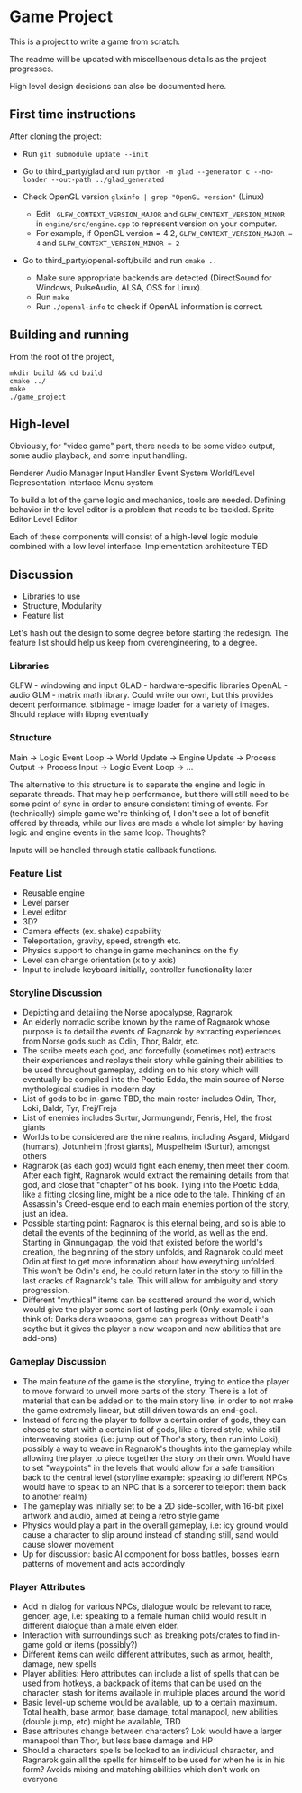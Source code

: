 # Game Project

This is a project to write a game from scratch.

The readme will be updated with miscellaenous details as the project progresses.

High level design decisions can also be documented here.

## First time instructions
After cloning the project:

* Run `git submodule update --init`

* Go to third_party/glad and run `python -m glad --generator c --no-loader --out-path ../glad_generated`

* Check OpenGL version `glxinfo | grep "OpenGL version"` (Linux)
    * Edit ` GLFW_CONTEXT_VERSION_MAJOR` and `GLFW_CONTEXT_VERSION_MINOR` in `engine/src/engine.cpp` to represent version on your computer.
    * For example, if OpenGL version = 4.2, `GLFW_CONTEXT_VERSION_MAJOR = 4` and `GLFW_CONTEXT_VERSION_MINOR = 2`

* Go to third_party/openal-soft/build and run `cmake ..`
    * Make sure appropriate backends are detected (DirectSound for Windows, PulseAudio, ALSA, OSS for Linux).
    * Run `make`
    * Run `./openal-info` to check if OpenAL information is correct.

## Building and running
From the root of the project,
~~~~
mkdir build && cd build
cmake ../
make
./game_project
~~~~

## High-level
Obviously, for "video game" part, there needs to be some video output, some audio playback, and some input handling.

Renderer
Audio Manager
Input Handler
Event System
World/Level Representation
Interface
    Menu system

To build a lot of the game logic and mechanics, tools are needed. Defining behavior in the level editor is a problem that needs to be tackled.
Sprite Editor
Level Editor

Each of these components will consist of a high-level logic module combined with a low level interface. Implementation architecture TBD

## Discussion

- Libraries to use
- Structure, Modularity
- Feature list

Let's hash out the design to some degree before starting the redesign. The feature list should help us keep from overengineering, to a degree.

### Libraries

GLFW - windowing and input
GLAD - hardware-specific libraries
OpenAL - audio
GLM - matrix math library. Could write our own, but this provides decent performance.
stbimage - image loader for a variety of images. Should replace with libpng eventually

### Structure

Main -> Logic Event Loop -> World Update -> Engine Update -> Process Output -> Process Input -> Logic Event Loop -> ...

The alternative to this structure is to separate the engine and logic in separate threads. That may help performance, but there will still need to be some point of sync in order to ensure consistent timing of events. For (technically) simple game we're thinking of, I don't see a lot of benefit offered by threads, while our lives are made a whole lot simpler by having logic and engine events in the same loop. Thoughts?

Inputs will be handled through static callback functions.

### Feature List

- Reusable engine
- Level parser
- Level editor
- 3D?
- Camera effects (ex. shake) capability
- Teleportation, gravity, speed, strength etc.
- Physics support to change in game mechanincs on the fly
- Level can change orientation (x to y axis)
- Input to include keyboard initially, controller functionality later

### Storyline Discussion
- Depicting and detailing the Norse apocalypse, Ragnarok
- An elderly nomadic scribe known by the name of Ragnarok whose purpose is to detail the events of Ragnarok by extracting experiences from Norse gods such as Odin, Thor, Baldr, etc.
- The scribe meets each god, and forcefully (sometimes not) extracts their experiences and replays their story while gaining their abilities to be used throughout gameplay, adding on to his story which will eventually be compiled into the Poetic Edda, the main source of Norse mythological studies in modern day
- List of gods to be in-game TBD, the main roster includes Odin, Thor, Loki, Baldr, Tyr, Frej/Freja
- List of enemies includes Surtur, Jormungundr, Fenris, Hel, the frost giants
- Worlds to be considered are the nine realms, including Asgard, Midgard (humans), Jotunheim (frost giants), Muspelheim (Surtur), amongst others
- Ragnarok (as each god) would fight each enemy, then meet their doom. After each fight, Ragnarok would extract the remaining details from that god, and close that "chapter" of his book. Tying into the Poetic Edda, like a fitting closing line, might be a nice ode to the tale. Thinking of an Assassin's Creed-esque end to each main enemies portion of the story, just an idea.
- Possible starting point: Ragnarok is this eternal being, and so is able to detail the events of the beginning of the world, as well as the end. Starting in Ginnungagap, the void that existed before the world's creation, the beginning of the story unfolds, and Ragnarok could meet Odin at first to get more information about how everything unfolded. This won't be Odin's end, he could return later in the story to fill in the last cracks of Ragnarok's tale. This will allow for ambiguity and story progression.
- Different "mythical" items can be scattered around the world, which would give the player some sort of lasting perk (Only example i can think of: Darksiders weapons, game can progress without Death's scythe but it gives the player a new weapon and new abilities that are add-ons)

### Gameplay Discussion
- The main feature of the game is the storyline, trying to entice the player to move forward to unveil more parts of the story. There is a lot of material that can be added on to the main story line, in order to not make the game extremely linear, but still driven towards an end-goal.
- Instead of forcing the player to follow a certain order of gods, they can choose to start with a certain list of gods, like a tiered style, while still interweaving stories (i.e: jump out of Thor's story, then run into Loki), possibly a way to weave in Ragnarok's thoughts into the gameplay while allowing the player to piece together the story on their own. Would have to set "waypoints" in the levels that would allow for a safe transition back to the central level (storyline example: speaking to different NPCs, would have to speak to an NPC that is a sorcerer to teleport them back to another realm)
- The gameplay was initially set to be a 2D side-scoller, with 16-bit pixel artwork and audio, aimed at being a retro style game
- Physics would play a part in the overall gameplay, i.e: icy ground would cause a character to slip around instead of standing still, sand would cause slower movement
- Up for discussion: basic AI component for boss battles, bosses learn patterns of movement and acts accordingly

### Player Attributes
- Add in dialog for various NPCs, dialogue would be relevant to race, gender, age, i.e: speaking to a female human child would result in different dialogue than a male elven elder.
- Interaction with surroundings such as breaking pots/crates to find in-game gold or items (possibly?)
- Different items can weild different attributes, such as armor, health, damage, new spells
- Player abilities: Hero attributes can include a list of spells that can be used from hotkeys, a backpack of items that can be used on the character, stash for items available in multiple places around the world
- Basic level-up scheme would be available, up to a certain maximum. Total health, base armor, base damage, total manapool, new abilities (double jump, etc) might be available, TBD
- Base attributes change between characters? Loki would have a larger manapool than Thor, but less base damage and HP
- Should a characters spells be locked to an individual character, and Ragnarok gain all the spells for himself to be used for when he is in his form? Avoids mixing and matching abilities which don't work on everyone

